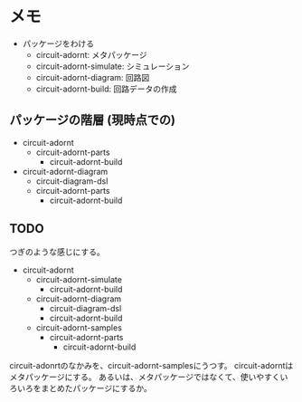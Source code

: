 メモ
====

* パッケージをわける
	+ circuit-adornt: メタパッケージ
	+ circuit-adornt-simulate: シミュレーション
	+ circuit-adornt-diagram: 回路図
	+ circuit-adornt-build: 回路データの作成

パッケージの階層 (現時点での)
-----------------------------

* circuit-adornt
	+ circuit-adornt-parts
		- circuit-adornt-build
* circuit-adornt-diagram
	+ circuit-diagram-dsl
	+ circuit-adornt-parts
		- circuit-adornt-build

TODO
----

つぎのような感じにする。

* circuit-adornt
	+ circuit-adornt-simulate
		+ circuit-adornt-build
	+ circuit-adornt-diagram
		+ circuit-diagram-dsl
		+ circuit-adornt-build
	+ circuit-adornt-samples
		+ circuit-adornt-parts
			- circuit-adornt-build

circuit-adonrtのなかみを、circuit-adornt-samplesにうつす。
circuit-adorntはメタパッケージにする。
あるいは、メタパッケージではなくて、使いやすくいろいろをまとめたパッケージにするか。
